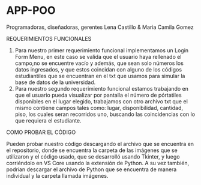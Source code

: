 # APP-POO
Programadoras, diseñadoras, gerentes 
Lena Castillo & Maria Camila Gomez

REQUERIMIENTOS FUNCIONALES
1. Para nuestro primer requerimiento funcional implementamos un Login Form Menu, en este caso se valida que el usuario haya rellenado el campo,no se encuentre vacío y además, que sean solo números los datos ingresados, y que estos coincidan con alguno de los códigos estudiantiles que se encuentran en el txt que usamos para simular la base de datos de la universidad. 
2. Para nuestro segundo requerimiento funcional estamos trabajando en que el usuario pueda visualizar por pantalla el número de pórtatiles disponibles en el lugar elegido, trabajamos con otro archivo txt que el mismo contiene campos tales como: lugar, disponibilidad, cantidad, piso, los cuales seran recorridos uno, buscando las coincidencias con lo que requiera el estudiante.

COMO PROBAR EL CÓDIGO

Pueden probar nuestro código descargando el archivo que se encuentra en el repositorio, donde se encuentra la carpeta de las imágenes que se utilizaron y el código usado, que se desarrolló usando Tkinter, y luego corriéndolo en VS Core usando la extensión de Python. A su vez también, podrían descargar el archivo de Python que se encuentra de manera individual y la carpeta llamada imágenes.
